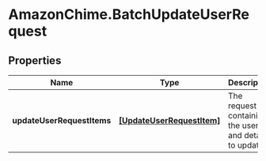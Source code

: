 # AmazonChime.BatchUpdateUserRequest

## Properties

Name | Type | Description | Notes
------------ | ------------- | ------------- | -------------
**updateUserRequestItems** | [**[UpdateUserRequestItem]**](UpdateUserRequestItem.md) | The request containing the user IDs and details to update. | 


